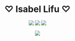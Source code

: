 <h1 align="center">♡ Isabel Lifu ♡</h1>


<p align="center">
  <a href="https://github.com/Isabel-Lifu-211207-XPrado"><img src="https://gpvc.arturio.dev/Isabel-Lifu-211207-XPrado"></a> <!--Profile views-->
  <a href="mailto:ba004745@bac.qld.edu.au"><img src="https://img.shields.io/badge/Contact_me-here-pink.svg"></a> <!--Contact-->
  <a href="https://github.com/TurnipGuy30"><img src="https://img.shields.io/badge/Shoutout%20to-TunripGuy30-cyan"></a> <!--Shoutout-->
</p>


<p align="center">
  <a href=""><img src="https://github-profile-trophy.vercel.app/?username=Isabel-Lifu-211207-XPrado"></a> <!--Trophies-->
</p>


<!--
  ~ README created by @TurnipGuy30 ~ Find me at GitHub.com/TurnipGuy30 ~
-->
